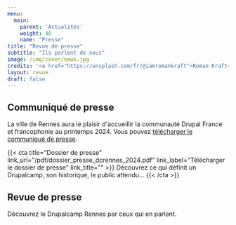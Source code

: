 ```yaml
---
menu:
  main:
    parent: 'Actualités'
    weight: 40
    name: "Presse"
title: "Revue de presse"
subtitle: "Ils parlent de nous"
image: /img/cover/news.jpg
credits: '<a href="https://unsplash.com/fr/@iamromankraft">Roman Kraft</a> on <a href="https://unsplash.com/fr/photos/uomo-seduto-su-una-panchina-a-leggere-il-giornale-_Zua2hyvTBk">Unsplash</a>'
layout: revue
draft: false
---
```


## Communiqué de presse

La ville de Rennes aura le plaisir d'accueillir la communauté Drupal France et francophonie au printemps 2024. Vous pouvez [télécharger le communiqué de presse](/pdf/communique_presse_dcrennes_2024.pdf).

{{< cta
title="Dossier de presse"
link_url="/pdf/dossier_presse_dcrennes_2024.pdf"
link_label="Télécharger le dossier de presse"
link_title="" >}}
Découvrez ce qui définit un Drupalcamp, son historique, le public attendu...
{{< /cta >}}

## Revue de presse

Découvrez le Drupalcamp Rennes par ceux qui en parlent.

